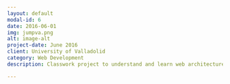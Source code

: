 ```yaml
---
layout: default
modal-id: 6
date: 2016-06-01
img: jumpva.png
alt: image-alt
project-date: June 2016
client: University of Valladolid
category: Web Development
description: Classwork project to understand and learn web architecture.

---
```

